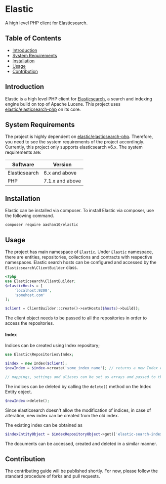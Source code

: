 # Elastic
A high level PHP client for Elasticsearch.

## Table of Contents
- [ Introduction ](#Introduction)
- [ System Requirements ](#system-requirements)
- [Installation](#installation)
- [Usage](#usage)
- [Contribution](#contribution)

## Introduction
Elastic is a high level PHP client for [Elasticsearch](https://elastic.co), a search and indexing engine build on top of Apache Lucene. This project uses [elastic/elasticsearch-php](https://github.com/elastic/elasticsearch-php) on its core. 
## System Requirements

The project is highly dependent on [elastic/elasticsearch-php](https://github.com/elastic/elasticsearch-php). Therefore, you need to see the system requirements of the project accordingly. Currently, this project only supports elasticsearch v6.x.
The system requirements are:

| Software | Version |
|----------|---------|
|Elasticsearch|6.x and above|
|PHP|7.1.x and above|


## Installation

Elastic can be installed via composer. To install Elastic via composer, use the following command.
```
composer require aashan10/elastic
```

## Usage

The project has main namespace of `Elastic`. Under `Elastic` namespace, there are entities, repositories, collections and contracts with respective namespaces. Elastic search hosts can be configured and accessed by the `Elasticsearch\ClientBuilder` class.

```php
<?php
use Elasticsearch\ClientBuilder;
$elasticHosts = [
	'localhost:9200',
	'somehost.com'
];

$client = ClientBuilder::create()->setHosts($hosts)->build();

``` 
The client object needs to be passed to all the repositories in order to access the repositories.

#### Index
Indices can be created using Index repository;
```php
use Elastic\Repositories\Index;

$index = new Index($client);
$newIndex = $index->create('some_index_name'); // returns a new Index entity object.

// mappings, settings and aliases can be set as arrays and passed to the create method as parameters.
```

The indices can be deleted by calling the `delete()` method on the Index Entity object.
```php
$newIndex->delete();
```

Since elasticsearch doesn't allow the modification of indices, in case of alteration, new index can be created from the old index.

The existing index can be obtained as

```php
$indexEntityObject = $indexRepositoryObject->get(['elastic-search-index-name']);
``` 

The documents can be accessed, created and deleted in a similar manner.

## Contribution
The contributing guide will be published shortly. For now, please follow the standard procedure of forks and pull requests.

